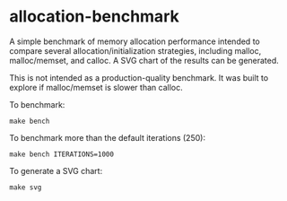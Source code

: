 # allocation-benchmark

A simple benchmark of memory allocation performance intended to compare
several allocation/initialization strategies, including malloc,
malloc/memset, and calloc. A SVG chart of the results can be generated.

This is not intended as a production-quality benchmark. It was built to
explore if malloc/memset is slower than calloc.

To benchmark:

    make bench

To benchmark more than the default iterations (250):

    make bench ITERATIONS=1000

To generate a SVG chart:

    make svg
